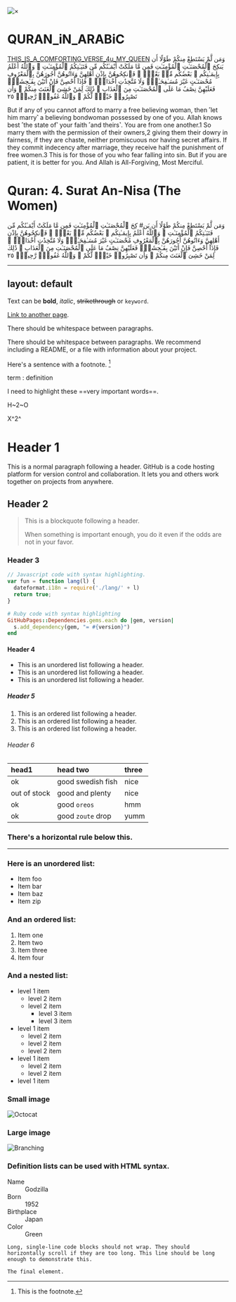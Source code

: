 ![×](https://eoimages.gsfc.nasa.gov/images/imagerecords/148000/148314/locustswide_lis_2020170_lrg.jpg)

# QURAN_iN_ARABiC
[THIS_IS_A_COMFORTING_VERSE_4u_MY_QUEEN](https://quran.com/4?startingVerse=25)
وَمَن لَّمْ يَسْتَطِعْ مِنكُمْ طَوْلًا أَن يَنكِحَ ٱلْمُحْصَنَـٰتِ ٱلْمُؤْمِنَـٰتِ فَمِن مَّا مَلَكَتْ أَيْمَـٰنُكُم مِّن فَتَيَـٰتِكُمُ ٱلْمُؤْمِنَـٰتِ ۚ وَٱللَّهُ أَعْلَمُ بِإِيمَـٰنِكُم ۚ بَعْضُكُم مِّنۢ بَعْضٍۢ ۚ فَٱنكِحُوهُنَّ بِإِذْنِ أَهْلِهِنَّ وَءَاتُوهُنَّ أُجُورَهُنَّ بِٱلْمَعْرُوفِ مُحْصَنَـٰتٍ غَيْرَ مُسَـٰفِحَـٰتٍۢ وَلَا مُتَّخِذَٰتِ أَخْدَانٍۢ ۚ فَإِذَآ أُحْصِنَّ فَإِنْ أَتَيْنَ بِفَـٰحِشَةٍۢ فَعَلَيْهِنَّ نِصْفُ مَا عَلَى ٱلْمُحْصَنَـٰتِ مِنَ ٱلْعَذَابِ ۚ ذَٰلِكَ لِمَنْ خَشِىَ ٱلْعَنَتَ مِنكُمْ ۚ وَأَن تَصْبِرُوا۟ خَيْرٌۭ لَّكُمْ ۗ وَٱللَّهُ غَفُورٌۭ رَّحِيمٌۭ ٢٥

But if any of you cannot afford to marry a free believing woman, then ˹let him marry˺ a believing bondwoman possessed by one of you. Allah knows best ˹the state of˺ your faith ˹and theirs˺. You are from one another.1 So marry them with the permission of their owners,2 giving them their dowry in fairness, if they are chaste, neither promiscuous nor having secret affairs. If they commit indecency after marriage, they receive half the punishment of free women.3 This is for those of you who fear falling into sin. But if you are patient, it is better for you. And Allah is All-Forgiving, Most Merciful.

# Quran: 4. Surat An-Nisa (The Women)

وَمَن لَّمْ يَسْتَطِعْ مِنكُمْ طَوْلًا أَن يَن# كِحَ ٱلْمُحْصَنَـٰتِ ٱلْمُؤْمِنَـٰتِ فَمِن مَّا مَلَكَتْ أَيْمَـٰنُكُم مِّن فَتَيَـٰتِكُمُ ٱلْمُؤْمِنَـٰتِ ۚ وَٱللَّهُ أَعْلَمُ بِإِيمَـٰنِكُم ۚ بَعْضُكُم مِّنۢ بَعْضٍۢ ۚ فَٱنكِحُوهُنَّ بِإِذْنِ أَهْلِهِنَّ وَءَاتُوهُنَّ أُجُورَهُنَّ بِٱلْمَعْرُوفِ مُحْصَنَـٰتٍ غَيْرَ مُسَـٰفِحَـٰتٍۢ وَلَا مُتَّخِذَٰتِ أَخْدَانٍۢ ۚ فَإِذَآ أُحْصِنَّ فَإِنْ أَتَيْنَ بِفَـٰحِشَةٍۢ فَعَلَيْهِنَّ نِصْفُ مَا عَلَى ٱلْمُحْصَنَـٰتِ مِنَ ٱلْعَذَابِ ۚ ذَٰلِكَ لِمَنْ خَشِىَ ٱلْعَنَتَ مِنكُمْ ۚ وَأَن تَصْبِرُوا۟ خَيْرٌۭ لَّكُمْ ۗ وَٱللَّهُ غَفُورٌۭ رَّحِيمٌۭ ٢٥

---
layout: default
---

Text can be **bold**, _italic_, ~~strikethrough~~ or `keyword`.

[Link to another page](./another-page.html).

There should be whitespace between paragraphs.

There should be whitespace between paragraphs. We recommend including a README, or a file with information about your project.

Here's a sentence with a footnote. [^1]

[^1]: This is the footnote.

term
: definition

I need to highlight these ==very important words==.

H~2~O

X^2^

# Header 1

This is a normal paragraph following a header. GitHub is a code hosting platform for version control and collaboration. It lets you and others work together on projects from anywhere.

## Header 2

> This is a blockquote following a header.
>
> When something is important enough, you do it even if the odds are not in your favor.

### Header 3

```js
// Javascript code with syntax highlighting.
var fun = function lang(l) {
  dateformat.i18n = require('./lang/' + l)
  return true;
}
```

```ruby
# Ruby code with syntax highlighting
GitHubPages::Dependencies.gems.each do |gem, version|
  s.add_dependency(gem, "= #{version}")
end
```

#### Header 4

*   This is an unordered list following a header.
*   This is an unordered list following a header.
*   This is an unordered list following a header.

##### Header 5

1.  This is an ordered list following a header.
2.  This is an ordered list following a header.
3.  This is an ordered list following a header.

###### Header 6

| head1        | head two          | three |
|:-------------|:------------------|:------|
| ok           | good swedish fish | nice  |
| out of stock | good and plenty   | nice  |
| ok           | good `oreos`      | hmm   |
| ok           | good `zoute` drop | yumm  |

### There's a horizontal rule below this.

* * *

### Here is an unordered list:

*   Item foo
*   Item bar
*   Item baz
*   Item zip

### And an ordered list:

1.  Item one
1.  Item two
1.  Item three
1.  Item four

### And a nested list:

- level 1 item
  - level 2 item
  - level 2 item
    - level 3 item
    - level 3 item
- level 1 item
  - level 2 item
  - level 2 item
  - level 2 item
- level 1 item
  - level 2 item
  - level 2 item
- level 1 item

### Small image

![Octocat](https://github.githubassets.com/images/icons/emoji/octocat.png)

### Large image

![Branching](https://guides.github.com/activities/hello-world/branching.png)


### Definition lists can be used with HTML syntax.

<dl>
<dt>Name</dt>
<dd>Godzilla</dd>
<dt>Born</dt>
<dd>1952</dd>
<dt>Birthplace</dt>
<dd>Japan</dd>
<dt>Color</dt>
<dd>Green</dd>
</dl>

```
Long, single-line code blocks should not wrap. They should horizontally scroll if they are too long. This line should be long enough to demonstrate this.
```

```
The final element.
```
